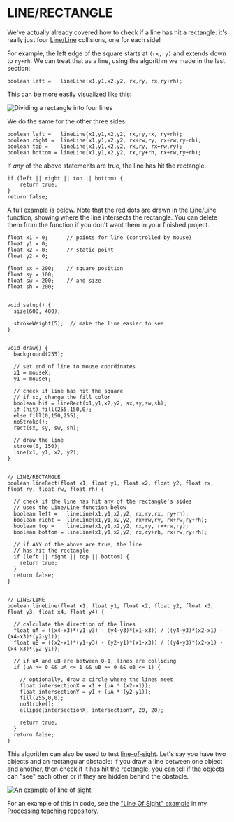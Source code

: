 # LINE/RECTANGLE  
We've actually already covered how to check if a line has hit a rectangle: it's really just four [Line/Line](line-line.php) collisions, one for each side!

For example, the left edge of the square starts at `(rx,ry)` and extends down to `ry+rh`. We can treat that as a line, using the algorithm we made in the last section:

	boolean left =   lineLine(x1,y1,x2,y2, rx,ry, rx,ry+rh);

This can be more easily visualized like this:

![Dividing a rectangle into four lines](images/line-rect.jpg)

We do the same for the other three sides:

	boolean left =   lineLine(x1,y1,x2,y2, rx,ry,rx, ry+rh);
  	boolean right =  lineLine(x1,y1,x2,y2, rx+rw,ry, rx+rw,ry+rh);
  	boolean top =    lineLine(x1,y1,x2,y2, rx,ry, rx+rw,ry);
  	boolean bottom = lineLine(x1,y1,x2,y2, rx,ry+rh, rx+rw,ry+rh);

If *any* of the above statements are true, the line has hit the rectangle.

	if (left || right || top || bottom) {
		return true;
	}
	return false;

A full example is below. Note that the red dots are drawn in the [Line/Line](line-line.php) function, showing where the line intersects the rectangle. You can delete them from the function if you don't want them in your finished project.

	float x1 = 0;      // points for line (controlled by mouse)
	float y1 = 0;
	float x2 = 0;      // static point
	float y2 = 0;

	float sx = 200;    // square position
	float sy = 100;
	float sw = 200;    // and size
	float sh = 200;


	void setup() {
	  size(600, 400);

	  strokeWeight(5);  // make the line easier to see
	}


	void draw() {
	  background(255);
	  
	  // set end of line to mouse coordinates
	  x1 = mouseX;
	  y1 = mouseY;

	  // check if line has hit the square
	  // if so, change the fill color
	  boolean hit = lineRect(x1,y1,x2,y2, sx,sy,sw,sh);
	  if (hit) fill(255,150,0);
	  else fill(0,150,255);
	  noStroke();
	  rect(sx, sy, sw, sh);

	  // draw the line
	  stroke(0, 150);
	  line(x1, y1, x2, y2);
	}


	// LINE/RECTANGLE
	boolean lineRect(float x1, float y1, float x2, float y2, float rx, float ry, float rw, float rh) {
	  
	  // check if the line has hit any of the rectangle's sides
	  // uses the Line/Line function below
	  boolean left =   lineLine(x1,y1,x2,y2, rx,ry,rx, ry+rh);
	  boolean right =  lineLine(x1,y1,x2,y2, rx+rw,ry, rx+rw,ry+rh);
	  boolean top =    lineLine(x1,y1,x2,y2, rx,ry, rx+rw,ry);
	  boolean bottom = lineLine(x1,y1,x2,y2, rx,ry+rh, rx+rw,ry+rh);
	  
	  // if ANY of the above are true, the line 
	  // has hit the rectangle
	  if (left || right || top || bottom) {
	    return true;
	  }
	  return false;
	}


	// LINE/LINE
	boolean lineLine(float x1, float y1, float x2, float y2, float x3, float y3, float x4, float y4) {

	  // calculate the direction of the lines
	  float uA = ((x4-x3)*(y1-y3) - (y4-y3)*(x1-x3)) / ((y4-y3)*(x2-x1) - (x4-x3)*(y2-y1));
	  float uB = ((x2-x1)*(y1-y3) - (y2-y1)*(x1-x3)) / ((y4-y3)*(x2-x1) - (x4-x3)*(y2-y1));

	  // if uA and uB are between 0-1, lines are colliding
	  if (uA >= 0 && uA <= 1 && uB >= 0 && uB <= 1) {

	    // optionally, draw a circle where the lines meet
	    float intersectionX = x1 + (uA * (x2-x1));
	    float intersectionY = y1 + (uA * (y2-y1));
	    fill(255,0,0);
	    noStroke();
	    ellipse(intersectionX, intersectionY, 20, 20);

	    return true;
	  }
	  return false;
	}

This algorithm can also be used to test [line-of-sight](http://en.wikipedia.org/wiki/Line_of_sight_%28gaming%29). Let's say you have two objects and an rectangular obstacle: if you draw a line between one object and another, then check if it has hit the rectangle, you can tell if the objects can "see" each other or if they are hidden behind the obstacle.

![An example of line of sight](images/line-of-sight.jpg)

For an example of this in code, see the ["Line Of Sight" example](https://github.com/jeffThompson/ProcessingTeachingSketches/blob/master/InteractionAndGames/LineOfSight/LineOfSight.pde) in my [Processing teaching repository](https://github.com/jeffThompson/ProcessingTeachingSketches).